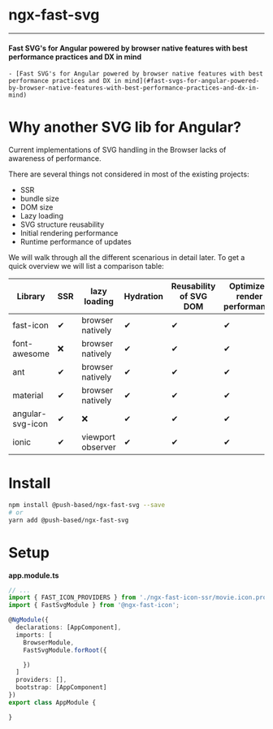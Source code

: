 # ngx-fast-svg

---

#### Fast SVG's for Angular powered by browser native features with best performance practices and DX in mind

<!-- toc -->

    - [Fast SVG's for Angular powered by browser native features with best performance practices and DX in mind](#fast-svgs-for-angular-powered-by-browser-native-features-with-best-performance-practices-and-dx-in-mind)

<!-- tocstop -->

# Why another SVG lib for Angular?

Current implementations of SVG handling in the Browser lacks of awareness of performance.

There are several things not considered in most of the existing projects:

- SSR
- bundle size
- DOM size
- Lazy loading
- SVG structure reusability
- Initial rendering performance
- Runtime performance of updates

We will walk through all the different scenarious in detail later.
To get a quick overview we will list a comparison table:

| Library          | SSR | lazy loading      | Hydration | Reusability of SVG DOM | Optimized render performance | Size     |
| ---------------- | --- | ----------------- | --------- | ---------------------- | ---------------------------- | -------- |
| fast-icon        | ✔   | browser natively  | ✔         | ✔                      | ✔                            | 1.52 KB  |
| font-awesome     | ❌  | browser natively  | ✔         | ✔                      | ✔                            | 64.75 KB |
| ant              | ✔   | browser natively  | ✔         | ✔                      | ✔                            | 24.38 KB |
| material         | ✔   | browser natively  | ✔         | ✔                      | ✔                            | 16.92 KB |
| angular-svg-icon | ✔   | ❌                | ✔         | ✔                      | ✔                            | 1.54 KB  |
| ionic            | ✔   | viewport observer | ✔         | ✔                      | ✔                            | 1.44 KB  |

# Install

```bash
npm install @push-based/ngx-fast-svg --save
# or
yarn add @push-based/ngx-fast-svg
```

# Setup

**app.module.ts**

```typescript
// ...
import { FAST_ICON_PROVIDERS } from './ngx-fast-icon-ssr/movie.icon.provider';
import { FastSvgModule } from '@ngx-fast-icon';

@NgModule({
  declarations: [AppComponent],
  imports: [
    BrowserModule,
    FastSvgModule.forRoot({

    })
  ]
  providers: [],
  bootstrap: [AppComponent]
})
export class AppModule {

}

```
